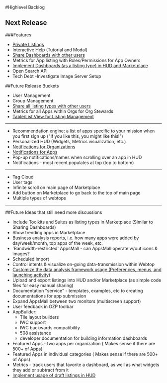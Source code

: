 #Highlevel Backlog
## Next Release
###Features
* [Private Listings](https://github.com/ozone-development/ozp-documentation/wiki/Private-Listings)
* Interactive Help (Tutorial and Modal)
* [Share Dashboards with other users](https://github.com/ozone-development/ozp-documentation/wiki/Sharing-Listings)
* Metrics for App listing with Roles/Permissions for App Owners
* [Implement Dashboards (as a listing type) in HUD and Marketplace](https://github.com/ozone-development/ozp-documentation/wiki/Adding-Dashboards-Listing-Type)
* Open Search API
* Tech Debt -Investigate Image Server Setup

##Future Release Buckets
* User Management
* Group Management
* [Share all listing types with other users](https://github.com/ozone-development/ozp-documentation/wiki/Sharing-Listings)
* Metrics for all Apps within Orgs for Org Stewards
* [Table/List View for Listing Management](https://github.com/ozone-development/ozp-documentation/wiki/Table-View-for-Listing-Management)

***

* Recommendation engine: a list of apps specific to your mission when you first sign up ("If you like this, you might like this!")
* Personalized HUD (Widgets, Metrics visualization, etc.)
* [Notifications for Organizations](https://github.com/ozone-development/ozp-documentation/wiki/Notifications)
* [Notifications for Apps](https://github.com/ozone-development/ozp-documentation/wiki/Notifications)
* Pop-up notifications/names when scrolling over an app in HUD
* Notifications - most recent populates at top (top to bottom)

***

* Tag Cloud
* User tags
* Infinite scroll on main page of Marketplace
* Add button on Marketplace to go back to the top of main page
* Multiple types of webtops

***

##Future Ideas that still need more discussions
* Include Toolkits and Suites as listing types in Marketplace (Similar to Sharing Dashboards)
* Show trending apps in Marketplace
* Business analysis reports, i.e. how many apps were added by day/week/month, top apps of the week, etc.
* 'Bandwidth-restricted' AppsMall - can AppsMall operate w/out icons & images?
* Scheduled import
* Control intents & visualize on-going data-transmission within Webtop
* [Customize the data analysis framework usage (Preferences, menus, and launching activity)](https://github.com/ozone-development/ozp-documentation/wiki/Customize-the-Data-Analysis-Framework)
* Upload and export listings into HUD and/or Marketplace (as simple code files for easy manual sharing)
* Documentation "service" - templates, examples, etc to creating documentations for app submission
* Expand AppsMall between two monitors (multiscreen support)
* User feedback in OZP toolbar
* AppBuilder:
    * Tile layout builders
    * IWC support
    * IWC backwards compatibility
    * 508 assistance
    * developer documentation for building information dashboards
* Featured Apps - two apps per organization ( Makes sense if there are 500+ of Apps)
* Featured Apps in individual categories ( Makes sense if there are 500+ of Apps)
* Metrics - track users that favorite a dashboard, as well as what widgets they add or subtract from it
* [Implement usage of draft listings in HUD](https://github.com/ozone-development/ozp-documentation/wiki/Draft-Listings)